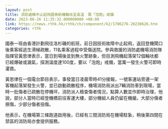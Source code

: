 ```yaml
---
layout: post
title: 消防處稱中止起飛國泰航機輪呔呈高溫　需「泡炮」戒備
date: 2023-06-26 11:35:32.000000000 +08:00
link: https://news.rthk.hk/rthk/ch/component/k2/1706276-20230626.htm
categories: rthk
---
```


國泰一班由香港計劃飛往洛杉磯的航班，前日因技術故障中止起飛，返回登機閘口後乘客經逃生滑梯疏散，11名乘客過程中受傷送院。參與救援的消防處機場消防隊指揮官黃思律表示，當日到場後並到無火警跡象，但目測飛機起落架12個輪呔都已經爆破或漏氣，探測溫度達100度，要以「泡炮」戒備，當萬一發生火警可即時灌救。 

黃思律在一個電台節目表示，事發當日凌晨零時41分接報，一號客運站旁邊一架客機起落架發生火警，並已啟動疏散程序，機場消防局派出7輛消防車到現場，當時一批傷者已疏散在停機坪，消防派人檢查傷者情況，點算人數並作即時治理，他說，部分人當時已經登機橋前往客運大樓，部分機組人員仍留在機艙，大部分傷者擦傷，少部分傷者扭傷。

他表示，在機場第三條跑道啟用後，已經有三間消防局在機場駐紥，稍後第四間在禁區的消防局亦會提供服務。
